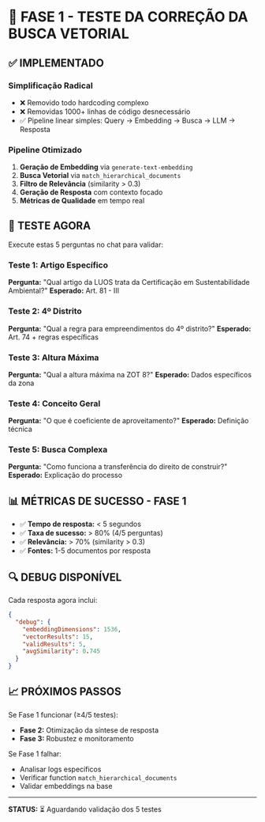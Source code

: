 # 🔧 FASE 1 - TESTE DA CORREÇÃO DA BUSCA VETORIAL

## ✅ IMPLEMENTADO

### Simplificação Radical
- ❌ Removido todo hardcoding complexo 
- ❌ Removidas 1000+ linhas de código desnecessário
- ✅ Pipeline linear simples: Query → Embedding → Busca → LLM → Resposta

### Pipeline Otimizado
1. **Geração de Embedding** via `generate-text-embedding`
2. **Busca Vetorial** via `match_hierarchical_documents` 
3. **Filtro de Relevância** (similarity > 0.3)
4. **Geração de Resposta** com contexto focado
5. **Métricas de Qualidade** em tempo real

## 🧪 TESTE AGORA

Execute estas 5 perguntas no chat para validar:

### Teste 1: Artigo Específico
**Pergunta:** "Qual artigo da LUOS trata da Certificação em Sustentabilidade Ambiental?"
**Esperado:** Art. 81 - III

### Teste 2: 4º Distrito  
**Pergunta:** "Qual a regra para empreendimentos do 4º distrito?"
**Esperado:** Art. 74 + regras específicas

### Teste 3: Altura Máxima
**Pergunta:** "Qual a altura máxima na ZOT 8?"
**Esperado:** Dados específicos da zona

### Teste 4: Conceito Geral
**Pergunta:** "O que é coeficiente de aproveitamento?"
**Esperado:** Definição técnica

### Teste 5: Busca Complexa
**Pergunta:** "Como funciona a transferência do direito de construir?"
**Esperado:** Explicação do processo

## 📊 MÉTRICAS DE SUCESSO - FASE 1

- ✅ **Tempo de resposta:** < 5 segundos
- ✅ **Taxa de sucesso:** > 80% (4/5 perguntas)
- ✅ **Relevância:** > 70% (similarity > 0.3)
- ✅ **Fontes:** 1-5 documentos por resposta

## 🔍 DEBUG DISPONÍVEL

Cada resposta agora inclui:
```json
{
  "debug": {
    "embeddingDimensions": 1536,
    "vectorResults": 15,
    "validResults": 5,
    "avgSimilarity": 0.745
  }
}
```

## 📈 PRÓXIMOS PASSOS

Se Fase 1 funcionar (≥4/5 testes):
- **Fase 2:** Otimização da síntese de resposta
- **Fase 3:** Robustez e monitoramento

Se Fase 1 falhar:
- Analisar logs específicos
- Verificar function `match_hierarchical_documents`
- Validar embeddings na base

---

**STATUS:** ⏳ Aguardando validação dos 5 testes